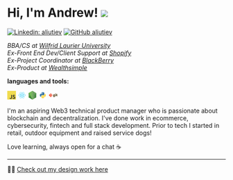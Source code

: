 <h1> Hi, I'm Andrew! <img src="https://c.tenor.com/fOjhwb3eEqIAAAAi/quack-duck.gif" width="25"></h1>

[![Linkedin: aliutiev](https://img.shields.io/badge/-liutiev-blue?style=flat-square&logo=Linkedin&logoColor=white&link=https://www.linkedin.com/in/liutiev/)](https://www.linkedin.com/in/liutiev/)
[![GitHub aliutiev](https://img.shields.io/github/followers/aliutiev?label=follow&style=social)](https://github.com/aliutiev)

<p><em>BBA/CS at <a href="https://wlu.ca/">Wilfrid Laurier University</a>
  </br> Ex-Front End Dev/Client Support at <a href="https://www.shopify.com/">Shopify</a> 
  </br> 
  Ex-Project Coordinator at <a href="https://near.org/">BlackBerry</a>
  </br>
  Ex-Product at <a href="https://near.org/">Wealthsimple</a>
</em></p>



**languages and tools:**  

<code><img height="20" src="https://raw.githubusercontent.com/github/explore/80688e429a7d4ef2fca1e82350fe8e3517d3494d/topics/javascript/javascript.png"></code>
<code><img height="20" src="https://raw.githubusercontent.com/github/explore/80688e429a7d4ef2fca1e82350fe8e3517d3494d/topics/react/react.png"></code>
<code><img height="20" src="https://raw.githubusercontent.com/github/explore/80688e429a7d4ef2fca1e82350fe8e3517d3494d/topics/nodejs/nodejs.png"></code>
<code><img height="20" src="https://raw.githubusercontent.com/github/explore/80688e429a7d4ef2fca1e82350fe8e3517d3494d/topics/python/python.png"></code>
<code><img height="20" src="https://raw.githubusercontent.com/github/explore/80688e429a7d4ef2fca1e82350fe8e3517d3494d/topics/git/git.png"></code>

I'm an aspiring Web3 technical product manager who is passionate about blockchain and decentralization. I've done work in ecommerce, cybersecurity, fintech and full stack development. Prior to tech I started in retail, outdoor equipment and raised service dogs! 

Love learning, always open for a chat ☕️ 

-------

🧑‍💻 [Check out my design work here](https://github.com/aliutiev/portfolio/tree/main/design)

<!--

  </br>
  DevRel Engineer at <a href="https://near.org/">NEAR Protocol</a>
  </br>
  Co-Founder at <a href="https://fayyr.com/">FAYYR </a>


**aliutiev/aliutiev** is a ✨ _special_ ✨ repository because its `README.md` (this file) appears on your GitHub profile.

Here are some ideas to get you started:

- 🔭 I’m currently working on ...
- 🌱 I’m currently learning ...
- 👯 I’m looking to collaborate on ...
- 🤔 I’m looking for help with ...
- 💬 Ask me about ...
- 📫 How to reach me: ...
- 😄 Pronouns: ...
- ⚡ Fun fact: ...

<code><img height="20" src="https://raw.githubusercontent.com/github/explore/80688e429a7d4ef2fca1e82350fe8e3517d3494d/topics/csharp/csharp.png"></code>
<code><img height="20" src="https://raw.githubusercontent.com/github/explore/80688e429a7d4ef2fca1e82350fe8e3517d3494d/topics/rust/rust.png"></code>
-->
